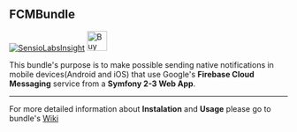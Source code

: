 ## FCMBundle

[![SensioLabsInsight](https://insight.sensiolabs.com/projects/c05b19ca-1d8b-4a3d-adf5-aa05a070a0cb/big.png)](https://insight.sensiolabs.com/projects/c05b19ca-1d8b-4a3d-adf5-aa05a070a0cb)
<a href='https://www.paypal.me/ymerajredjan' target='_blank'><img height='36' style='border:0px;height:36px;' src='https://az743702.vo.msecnd.net/cdn/kofi2.png?v=0' border='0' alt='Buy Me a Coffee at ko-fi.com' /></a>

This bundle's purpose is to make possible sending native notifications in mobile devices(Android and iOS) that use Google's **Firebase Cloud Messaging** service from a **Symfony 2-3 Web App**.

----

For more detailed information about **Instalation** and **Usage** please go to bundle's [Wiki](https://github.com/redjanym/FCMBundle/wiki)

